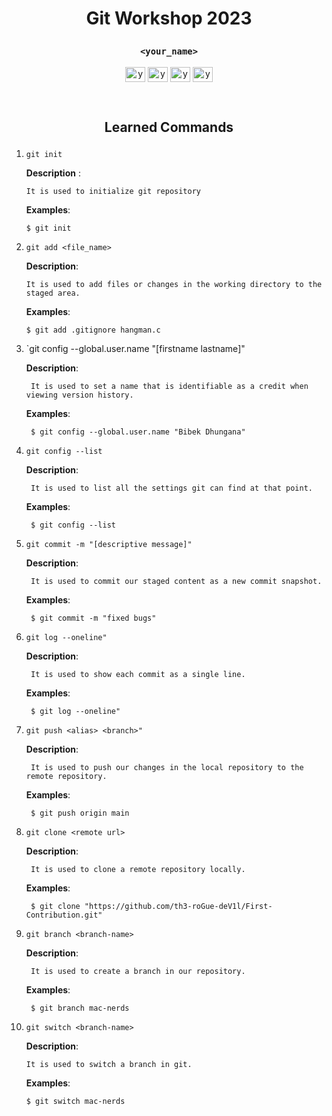 # <p align='center'>Git Workshop 2023 <p>

### <p align='center'>`<your_name>`</p>

<p align="center">
    <a href="#" target="blank"
    ><img
        align="center"
        src="https://raw.githubusercontent.com/rahuldkjain/github-profile-readme-generator/master/src/images/icons/Social/facebook.svg"
        alt="your_name"
        height="24"
        width="32"
    /></a>
    <a href="#" target="blank"
    ><img
        align="center"
        src="https://raw.githubusercontent.com/rahuldkjain/github-profile-readme-generator/master/src/images/icons/Social/linked-in-alt.svg"
        alt="your_name"
        height="24"
        width="32"
    /></a>
    <a href="#" target="blank"
    ><img
        align="center"
        src="https://raw.githubusercontent.com/rahuldkjain/github-profile-readme-generator/master/src/images/icons/Social/github.svg"
        alt="your_name"
        height="24"
        width="32"
    /></a>
       <a href="#" target="blank"
    ><img
        align="center"
        src="https://raw.githubusercontent.com/rahuldkjain/github-profile-readme-generator/master/src/images/icons/Social/instagram.svg"
        alt="your_name"
        height="24"
        width="32"
    /></a>

</p>

<br>

## <p align='center'>Learned Commands</p>

1.  `git init`

    **Description** :

        It is used to initialize git repository

    **Examples**:

        $ git init

2.  `git add <file_name>`

    **Description**:

        It is used to add files or changes in the working directory to the staged area.

    **Examples**:

        $ git add .gitignore hangman.c

3. `git config --global.user.name "[firstname lastname]"

	**Description**:

		It is used to set a name that is identifiable as a credit when viewing version history.

	**Examples**:

		
		$ git config --global.user.name "Bibek Dhungana"

4. `git config --list`

	**Description**:

		It is used to list all the settings git can find at that point.

	**Examples**:
		
		$ git config --list

5. `git commit -m "[descriptive message]"`

	**Description**:

		It is used to commit our staged content as a new commit snapshot.

	**Examples**:
		
		$ git commit -m "fixed bugs"

6. `git log --oneline"`

	**Description**:

		It is used to show each commit as a single line.

	**Examples**:
		
		$ git log --oneline"

7. `git push <alias> <branch>"`

	**Description**:

		It is used to push our changes in the local repository to the remote repository.

	**Examples**:
		
		$ git push origin main

8. `git clone <remote url>`

	**Description**:

		It is used to clone a remote repository locally.

	**Examples**:
		
		$ git clone "https://github.com/th3-roGue-deV1l/First-Contribution.git"

9. `git branch <branch-name>`

	**Description**:

		It is used to create a branch in our repository.

	**Examples**:
		
		$ git branch mac-nerds

10. `git switch <branch-name>`

	**Description**:

		It is used to switch a branch in git.

	**Examples**:
		
		$ git switch mac-nerds
